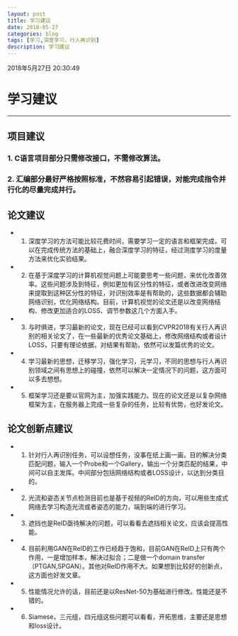 ```yaml
---
layout: post
title: 学习建议
date: 2018-05-27
categories: blog
tags: [学习,深度学习，行人再识别]
description: 学习建议
---
```


2018年5月27日 20:30:49

# 学习建议

------

## 项目建议
### 1. C语言项目部分只需修改接口，不需修改算法。
### 2. 汇编部分最好严格按照标准，不然容易引起错误，对能完成指令并行化的尽量完成并行。

## 论文建议
* 1. 深度学习的方法可能比较花费时间，需要学习一定的语言和框架完成，可以在完成传统方法的基础上，融合深度学习的特征，经过测度学习的度量方法来优化实验结果。
* 2. 在基于深度学习的计算机视觉问题上可能要思考一些问题，来优化改善效率。这些问题涉及到特征，例如更加有区分性的特征，或者改进改变网络来提取到这种区分性的特征，对识别效率是有帮助的，这些数据都会辅助网络识别，优化网络结构。目前，计算机视觉的论文还是以改变网络结构、修改更加适合的LOSS、调节参数这几个方面入手。
* 3. 与时俱进，学习最新的论文，现在已经可以看到CVPR2018有关行人再识别的相关论文了，在一些最新的优秀论文基础上，修改网络结构或者设计LOSS，只要有理论依据，对结果有帮助，依然可以发篇优秀的论文。
* 4. 学习最新的思想，迁移学习，强化学习，元学习，不同的思想与行人再识别领域之间有思想上的碰撞，依然可以解决一定情况下的问题，这方面可以多去想想。
* 5. 框架学习还是要以官网为主，加强实践能力。现在的论文还是以复杂网络框架为主，在服务器上完成一些复杂的任务，比较有优势，也好发论文。

## 论文创新点建议
* 1. 针对行人再识别任务，可以设想任务，没事在纸上画一画，目的解决分类匹配问题，输入一个Probe和一个Gallery，输出一个分类匹配的结果，中间可以自主发挥。中间部分包括网络结构或者LOSS设计，以达到分类目的。
* 2. 光流和姿态关节点检测目前也是基于视频的ReID的方向，可以用些生成式网络去学习构造光流或者姿态的能力，端到端的进行学习。
* 3. 遮挡也是ReID亟待解决的问题，可以看看去遮挡相关论文，应该会提高性能。
* 4. 目前利用GAN在ReID的工作已经趋于饱和，目前GAN在ReID上只有两个作用，一是增加样本，解决过拟合；二是做一个domain transfer（PTGAN,SPGAN）。其他对ReID作用不大。如果想到比较好的创新点，这方面也好发文章。
* 5. 性能情况允许的话，目前还是以ResNet-50为基础进行修改。性能还是不错的。
* 6. Siamese，三元组，四元组这些问题可以看看，开拓思维，主要还是思想和loss设计。
